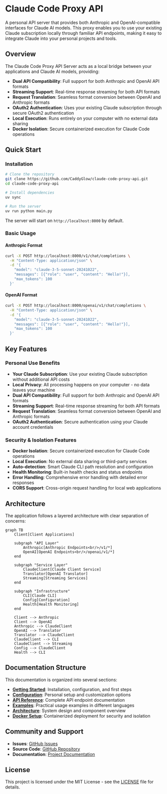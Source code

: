 # Claude Code Proxy API

A personal API server that provides both Anthropic and OpenAI-compatible interfaces for Claude AI models. This proxy enables you to use your existing Claude subscription locally through familiar API endpoints, making it easy to integrate Claude into your personal projects and tools.

## Overview

The Claude Code Proxy API Server acts as a local bridge between your applications and Claude AI models, providing:

- **Dual API Compatibility**: Full support for both Anthropic and OpenAI API formats
- **Streaming Support**: Real-time response streaming for both API formats  
- **Request Translation**: Seamless format conversion between OpenAI and Anthropic formats
- **OAuth2 Authentication**: Uses your existing Claude subscription through secure OAuth2 authentication
- **Local Execution**: Runs entirely on your computer with no external data sharing
- **Docker Isolation**: Secure containerized execution for Claude Code operations

## Quick Start

### Installation

```bash
# Clone the repository
git clone https://github.com/CaddyGlow/claude-code-proxy-api.git
cd claude-code-proxy-api

# Install dependencies
uv sync

# Run the server
uv run python main.py
```

The server will start on `http://localhost:8000` by default.

### Basic Usage

#### Anthropic Format
```bash
curl -X POST http://localhost:8000/v1/chat/completions \
  -H "Content-Type: application/json" \
  -d '{
    "model": "claude-3-5-sonnet-20241022",
    "messages": [{"role": "user", "content": "Hello!"}],
    "max_tokens": 100
  }'
```

#### OpenAI Format
```bash
curl -X POST http://localhost:8000/openai/v1/chat/completions \
  -H "Content-Type: application/json" \
  -d '{
    "model": "claude-3-5-sonnet-20241022",
    "messages": [{"role": "user", "content": "Hello!"}],
    "max_tokens": 100
  }'
```

## Key Features

### Personal Use Benefits
- **Your Claude Subscription**: Use your existing Claude subscription without additional API costs
- **Local Privacy**: All processing happens on your computer - no data leaves your machine
- **Dual API Compatibility**: Full support for both Anthropic and OpenAI API formats
- **Streaming Support**: Real-time response streaming for both API formats
- **Request Translation**: Seamless format conversion between OpenAI and Anthropic formats
- **OAuth2 Authentication**: Secure authentication using your Claude account credentials

### Security & Isolation Features
- **Docker Isolation**: Secure containerized execution for Claude Code operations
- **Local Execution**: No external data sharing or third-party services
- **Auto-detection**: Smart Claude CLI path resolution and configuration
- **Health Monitoring**: Built-in health checks and status endpoints
- **Error Handling**: Comprehensive error handling with detailed error responses
- **CORS Support**: Cross-origin request handling for local web applications

## Architecture

The application follows a layered architecture with clear separation of concerns:

```mermaid
graph TB
    Client[Client Applications]
    
    subgraph "API Layer"
        Anthropic[Anthropic Endpoints<br/>/v1/*]
        OpenAI[OpenAI Endpoints<br/>/openai/v1/*]
    end
    
    subgraph "Service Layer"
        ClaudeClient[Claude Client Service]
        Translator[OpenAI Translator]
        Streaming[Streaming Services]
    end
    
    subgraph "Infrastructure"
        CLI[Claude CLI]
        Config[Configuration]
        Health[Health Monitoring]
    end
    
    Client --> Anthropic
    Client --> OpenAI
    Anthropic --> ClaudeClient
    OpenAI --> Translator
    Translator --> ClaudeClient
    ClaudeClient --> CLI
    ClaudeClient --> Streaming
    Config --> ClaudeClient
    Health --> CLI
```

## Documentation Structure

This documentation is organized into several sections:

- **[Getting Started](getting-started/quickstart.md)**: Installation, configuration, and first steps
- **[Configuration](getting-started/configuration.md)**: Personal setup and customization options
- **[API Reference](api-reference/overview.md)**: Complete API endpoint documentation
- **[Examples](examples/python-client.md)**: Practical usage examples in different languages
- **[Architecture](architecture.md)**: System design and component overview
- **[Docker Setup](deployment.md)**: Containerized deployment for security and isolation

## Community and Support

- **Issues**: [GitHub Issues](https://github.com/CaddyGlow/claude-code-proxy-api/issues)
- **Source Code**: [GitHub Repository](https://github.com/CaddyGlow/claude-code-proxy-api)
- **Documentation**: [Project Documentation](https://CaddyGlow.github.io/claude-code-proxy-api)

## License

This project is licensed under the MIT License - see the [LICENSE](https://github.com/CaddyGlow/claude-code-proxy-api/blob/main/LICENSE) file for details.